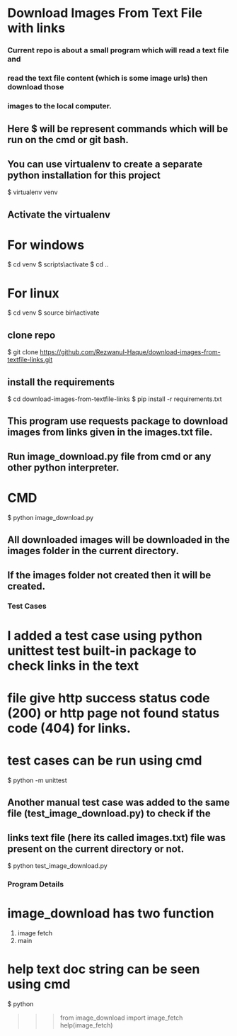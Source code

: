 # Download Images From Text File with links

### Current repo is about a small program which will read a text file and
### read the text file content (which is some image urls) then download those
### images to the local computer.

## Here $ will be  represent commands which will be run on the cmd or git bash.

## You can use virtualenv to create a separate python installation for this project

$ virtualenv venv

## Activate the virtualenv
# For windows

$ cd venv
$ scripts\activate
$ cd ..

# For linux

$ cd venv
$ source bin\activate

## clone repo

$ git clone https://github.com/Rezwanul-Haque/download-images-from-textfile-links.git

## install the requirements

$ cd download-images-from-textfile-links
$ pip install -r requirements.txt

## This program use requests package to download images from links given in the images.txt file.
## Run image_download.py file from cmd or any other python interpreter.

# CMD
$ python image_download.py

## All downloaded images will be downloaded in the images folder in the current directory.  
## If the images folder not created then it will be created.

### Test Cases
# I added a test case using python unittest test built-in package to check links in the text
# file give http success status code (200) or http page not found status code (404) for links.
# test cases can be run using cmd

$ python -m unittest

## Another manual test case was added to the same file (test_image_download.py) to check if the
## links text file (here its called images.txt) file was present on the current directory or not.

$ python test_image_download.py

### Program Details
# image_download has two function
1. image fetch
2. main

# help text doc string can be seen using cmd

$ python
>>> from image_download import image_fetch
>>> help(image_fetch)
